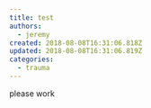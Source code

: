 ```yaml
---
title: test
authors:
  - jeremy
created: 2018-08-08T16:31:06.818Z
updated: 2018-08-08T16:31:06.819Z
categories:
  - trauma
---
```

please work
